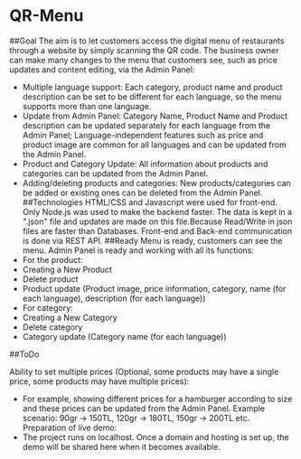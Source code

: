 # QR-Menu
##Goal
The aim is to let customers access the digital menu of restaurants through a website by simply scanning the QR code. The business owner can make many changes to the menu that customers see, such as price updates and content editing, via the Admin Panel:
- Multiple language support: Each category, product name and product description can be set to be different for each language, so the menu supports more than one language.
- Update from Admin Panel: Category Name, Product Name and Product description can be updated separately for each language from the Admin Panel; Language-independent features such as price and product image are common for all languages ​​and can be updated from the Admin Panel.
- Product and Category Update: All information about products and categories can be updated from the Admin Panel.
- Adding/deleting products and categories: New products/categories can be added or existing ones can be deleted from the Admin Panel.
##Technologies
HTML/CSS and Javascript were used for front-end.
Only Node.js was used to make the backend faster.
The data is kept in a ".json" file and updates are made on this file.Because Read/Write in json files are faster than Databases.
Front-end and Back-end communication is done via REST API.
##Ready
Menu is ready, customers can see the menu.
Admin Panel is ready and working with all its functions:
- For the product:
 - Creating a New Product
 - Delete product
 - Product update (Product image, price information, category, name (for each language), description (for each language))
- For category:
 - Creating a New Category
 - Delete category
 - Category update (Category name (for each language))

##ToDo

Ability to set multiple prices (Optional, some products may have a single price, some products may have multiple prices):
- For example, showing different prices for a hamburger according to size and these prices can be updated from the Admin Panel. Example scenario: 90gr -> 150TL, 120gr -> 180TL, 150gr -> 200TL etc.
Preparation of live demo:
- The project runs on localhost. Once a domain and hosting is set up, the demo will be shared here when it becomes available.
